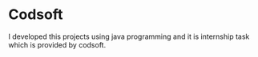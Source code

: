 # Codsoft
I developed this projects using java programming and it is internship task which is provided by codsoft.

